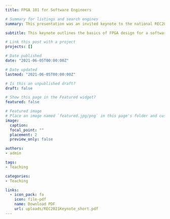 ```yaml
---
title: FPGA 101 for Software Engineers

# Summary for listings and search engines
summary: This presentation was an invited keynote to the national REC2021 conference.

subtitle: This keynote outlines the basics of FPGA design for a software engineers, covering the FPGA as device, its history, its design and programming tools, and future prespectives. It was presented at the [_XVII Jornadas sobre Sistemas Reconfiguráveis_ National conference](https://web.fe.up.pt/~specs/events/rec2021/) in Porto, Portugal.

# Link this post with a project
projects: []

# Date published
date: "2021-06-05T00:00:00Z"

# Date updated
lastmod: "2021-06-05T00:00:00Z"

# Is this an unpublished draft?
draft: false

# Show this page in the Featured widget?
featured: false

# Featured image
# Place an image named `featured.jpg/png` in this page's folder and customize its options here.
image:
  caption: 
  focal_point: ""
  placement: 2
  preview_only: false

authors:
- admin

tags:
- Teaching

categories:
- Teaching

links:
  - icon_pack: fa
    icon: file-pdf
    name: Download PDF
    url: uploads/REC2021Keynote_short.pdf
---
```


